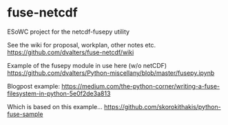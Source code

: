 # fuse-netcdf
ESoWC project for the netcdf-fusepy utility

See the wiki for proposal, workplan, other notes etc. https://github.com/dvalters/fuse-netcdf/wiki

Example of the fusepy module in use here (w/o netCDF)  https://github.com/dvalters/Python-miscellany/blob/master/fusepy.ipynb

Blogpost example: https://medium.com/the-python-corner/writing-a-fuse-filesystem-in-python-5e0f2de3a813

Which is based on this example... https://github.com/skorokithakis/python-fuse-sample

